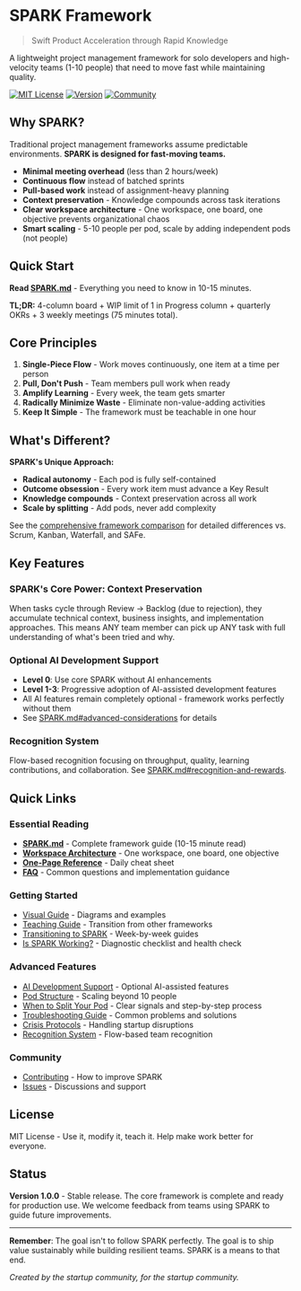 # SPARK Framework

> Swift Product Acceleration through Rapid Knowledge

A lightweight project management framework for solo developers and high-velocity teams (1-10 people) that need to move fast while maintaining quality.

[![MIT License](https://img.shields.io/badge/License-MIT-blue.svg)](LICENSE)
[![Version](https://img.shields.io/badge/Version-1.0.0-green.svg)](SPARK.md)
[![Community](https://img.shields.io/badge/Community-Welcome-orange.svg)](CONTRIBUTING.md)

## Why SPARK?

Traditional project management frameworks assume predictable environments. **SPARK is designed for fast-moving teams.**

- **Minimal meeting overhead** (less than 2 hours/week)
- **Continuous flow** instead of batched sprints
- **Pull-based work** instead of assignment-heavy planning
- **Context preservation** - Knowledge compounds across task iterations
- **Clear workspace architecture** - One workspace, one board, one objective prevents organizational chaos
- **Smart scaling** - 5-10 people per pod, scale by adding independent pods (not people)

## Quick Start

**Read [SPARK.md](SPARK.md)** - Everything you need to know in 10-15 minutes.

**TL;DR:** 4-column board + WIP limit of 1 in Progress column + quarterly OKRs + 3 weekly meetings (75 minutes total).

## Core Principles

1. **Single-Piece Flow** - Work moves continuously, one item at a time per person
2. **Pull, Don't Push** - Team members pull work when ready
3. **Amplify Learning** - Every week, the team gets smarter
4. **Radically Minimize Waste** - Eliminate non-value-adding activities
5. **Keep It Simple** - The framework must be teachable in one hour

## What's Different?

**SPARK's Unique Approach:**
- **Radical autonomy** - Each pod is fully self-contained
- **Outcome obsession** - Every work item must advance a Key Result  
- **Knowledge compounds** - Context preservation across all work
- **Scale by splitting** - Add pods, never add complexity

See the [comprehensive framework comparison](SPARK.md#how-spark-differs-from-other-frameworks) for detailed differences vs. Scrum, Kanban, Waterfall, and SAFe.

## Key Features

### SPARK's Core Power: Context Preservation
When tasks cycle through Review → Backlog (due to rejection), they accumulate technical context, business insights, and implementation approaches. This means ANY team member can pick up ANY task with full understanding of what's been tried and why.

### Optional AI Development Support
- **Level 0**: Use core SPARK without AI enhancements
- **Level 1-3**: Progressive adoption of AI-assisted development features
- All AI features remain completely optional - framework works perfectly without them
- See [SPARK.md#advanced-considerations](SPARK.md#advanced-considerations) for details

### Recognition System
Flow-based recognition focusing on throughput, quality, learning contributions, and collaboration. See [SPARK.md#recognition-and-rewards](SPARK.md#recognition-and-rewards).

## Quick Links

### Essential Reading
- **[SPARK.md](SPARK.md)** - Complete framework guide (10-15 minute read)
- **[Workspace Architecture](SPARK.md#workspace-architecture-principle)** - One workspace, one board, one objective
- **[One-Page Reference](reference/One-Page-Reference.md)** - Daily cheat sheet
- **[FAQ](SPARK.md#faq)** - Common questions and implementation guidance

### Getting Started
- [Visual Guide](guides/Visual-Guide.md) - Diagrams and examples
- [Teaching Guide](guides/Teaching-Guide.md) - Transition from other frameworks
- [Transitioning to SPARK](SPARK.md#transitioning-to-spark) - Week-by-week guides
- [Is SPARK Working?](SPARK.md#is-spark-working-for-you) - Diagnostic checklist and health check

### Advanced Features
- [AI Development Support](SPARK.md#advanced-considerations) - Optional AI-assisted features
- [Pod Structure](SPARK.md#scaling-beyond-10-people) - Scaling beyond 10 people
- [When to Split Your Pod](SPARK.md#when-to-split-your-pod) - Clear signals and step-by-step process
- [Troubleshooting Guide](SPARK.md#troubleshooting-common-issues) - Common problems and solutions
- [Crisis Protocols](protocols/) - Handling startup disruptions
- [Recognition System](SPARK.md#recognition-and-rewards) - Flow-based team recognition

### Community
- [Contributing](CONTRIBUTING.md) - How to improve SPARK
- [Issues](../../issues) - Discussions and support

## License

MIT License - Use it, modify it, teach it. Help make work better for everyone.

## Status

**Version 1.0.0** - Stable release. The core framework is complete and ready for production use. We welcome feedback from teams using SPARK to guide future improvements.

---

**Remember**: The goal isn't to follow SPARK perfectly. The goal is to ship value sustainably while building resilient teams. SPARK is a means to that end.

*Created by the startup community, for the startup community.*